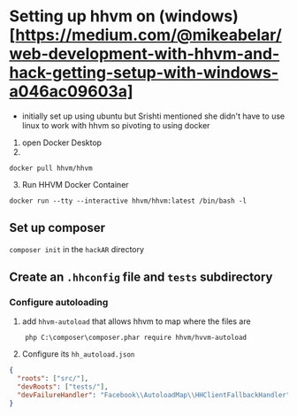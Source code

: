# Setting up hhvm on (windows)[https://medium.com/@mikeabelar/web-development-with-hhvm-and-hack-getting-setup-with-windows-a046ac09603a]

- initially set up using ubuntu but Srishti mentioned she didn't have to use linux to work with hhvm so pivoting to using docker

1. open Docker Desktop
2.

```shell
docker pull hhvm/hhvm
```

3. Run HHVM Docker Container

```shell
docker run --tty --interactive hhvm/hhvm:latest /bin/bash -l
```

## Set up composer

`composer init` in the `hackAR` directory

## Create an `.hhconfig` file and `tests` subdirectory

### Configure autoloading

1. add `hhvm-autoload` that allows hhvm to map where the files are

```shell
    php C:\composer\composer.phar require hhvm/hvvm-autoload
```

2. Configure its `hh_autoload.json`

```json
{
  "roots": ["src/"],
  "devRoots": ["tests/"],
  "devFailureHandler": "Facebook\\AutoloadMap\\HHClientFallbackHandler"
}
```
